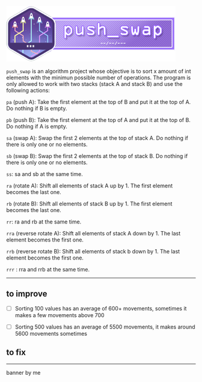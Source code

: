 ![push_swap](./push_swap_banner.png)

`push_swap` is an algorithm project whose objective is to sort x amount of int elements with the minimun possible number of operations. The program is only allowed to work with two stacks (stack A and stack B) and use the following actions:

`pa` (push A): Take the first element at the top of B and put it at the top of A. Do nothing if B is empty.

`pb` (push B): Take the first element at the top of A and put it at the top of B. Do nothing if A is empty.

`sa` (swap A): Swap the first 2 elements at the top of stack A. Do nothing if there is only one or no elements.

`sb` (swap B): Swap the first 2 elements at the top of stack B. Do nothing if there is only one or no elements.

`ss`: sa and sb at the same time.

`ra` (rotate A): Shift all elements of stack A up by 1. The first element becomes the last one.

`rb` (rotate B): Shift all elements of stack B up by 1. The first element becomes the last one.

`rr`: ra and rb at the same time.

`rra` (reverse rotate A): Shift all elements of stack A down by 1. The last element becomes the first one.

`rrb` (reverse rotate B): Shift all elements of stack b down by 1. The last element becomes the first one.

`rrr` : rra and rrb at the same time.

---

## to improve
- [ ] Sorting 100 values has an average of 600+ movements, sometimes it makes a few movements above 700

- [ ] Sorting 500 values has an average of 5500 movements, it makes around 5600 movements sometimes

## to fix

---
banner by me